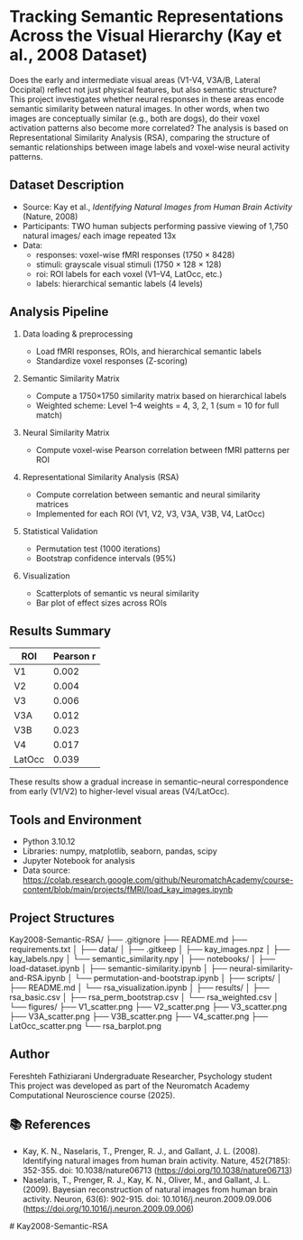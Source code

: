 
# Tracking Semantic Representations Across the Visual Hierarchy (Kay et al., 2008 Dataset)
Does the early and intermediate visual areas (V1-V4, V3A/B, Lateral Occipital) reflect not just physical features, but also semantic structure?
This project investigates whether neural responses in these areas encode semantic similarity between natural images. In other words, when two images are conceptually similar (e.g., both are dogs), do their voxel activation patterns also become more correlated?
The analysis is based on Representational Similarity Analysis (RSA), comparing the structure of semantic relationships between image labels and voxel-wise neural activity patterns.
## Dataset Description
- Source: Kay et al., *Identifying Natural Images from Human Brain Activity* (Nature, 2008)  
- Participants: TWO human subjects performing passive viewing of 1,750 natural images/ each image repeated 13x 
- Data:  
  - responses: voxel-wise fMRI responses (1750 × 8428)  
  - stimuli: grayscale visual stimuli (1750 × 128 × 128)  
  - roi: ROI labels for each voxel (V1–V4, LatOcc, etc.)  
  - labels: hierarchical semantic labels (4 levels)
## Analysis Pipeline
1. Data loading & preprocessing
   - Load fMRI responses, ROIs, and hierarchical semantic labels  
   - Standardize voxel responses (Z-scoring)

2. Semantic Similarity Matrix
   - Compute a 1750×1750 similarity matrix based on hierarchical labels  
   - Weighted scheme: Level 1–4 weights = 4, 3, 2, 1 (sum = 10 for full match)

3. Neural Similarity Matrix
   - Compute voxel-wise Pearson correlation between fMRI patterns per ROI

4. Representational Similarity Analysis (RSA)
   - Compute correlation between semantic and neural similarity matrices
   - Implemented for each ROI (V1, V2, V3, V3A, V3B, V4, LatOcc)

5. Statistical Validation
   - Permutation test (1000 iterations)
   - Bootstrap confidence intervals (95%)

6. Visualization
   - Scatterplots of semantic vs neural similarity
   - Bar plot of effect sizes across ROIs
## Results Summary
| ROI | Pearson r |
|-----|------------|
| V1  | 0.002 |
| V2  | 0.004 |
| V3  | 0.006 |
| V3A | 0.012 |
| V3B | 0.023 |
| V4  | 0.017 |
| LatOcc | 0.039 |

These results show a gradual increase in semantic–neural correspondence from early (V1/V2) to higher-level visual areas (V4/LatOcc).
## Tools and Environment
- Python 3.10.12
- Libraries: numpy, matplotlib, seaborn, pandas, scipy  
- Jupyter Notebook for analysis  
- Data source: https://colab.research.google.com/github/NeuromatchAcademy/course-content/blob/main/projects/fMRI/load_kay_images.ipynb
## Project Structures
Kay2008-Semantic-RSA/
├── .gitignore
├── README.md
├── requirements.txt
│
├── data/
│   ├── .gitkeep
│   ├── kay_images.npz
│   ├── kay_labels.npy
│   └── semantic_similarity.npy
│
├── notebooks/
│   ├── load-dataset.ipynb
│   ├── semantic-similarity.ipynb
│   ├── neural-similarity-and-RSA.ipynb
│   └── permutation-and-bootstrap.ipynb
│
├── scripts/
│   ├── README.md
│   └── rsa_visualization.ipynb
│
├── results/
│   ├── rsa_basic.csv
│   ├── rsa_perm_bootstrap.csv
│   └── rsa_weighted.csv
│
└── figures/
    ├── V1_scatter.png
    ├── V2_scatter.png
    ├── V3_scatter.png
    ├── V3A_scatter.png
    ├── V3B_scatter.png
    ├── V4_scatter.png
    ├── LatOcc_scatter.png
    └── rsa_barplot.png
## Author
Fereshteh Fathiziarani
Undergraduate Researcher, Psychology student  
This project was developed as part of the Neuromatch Academy Computational Neuroscience course (2025).
## 📚 References
- Kay, K. N., Naselaris, T., Prenger, R. J., and Gallant, J. L. (2008). Identifying natural images from human brain activity. Nature, 452(7185): 352-355. doi: 10.1038/nature06713 (https://doi.org/10.1038/nature06713)
- Naselaris, T., Prenger, R. J., Kay, K. N., Oliver, M., and Gallant, J. L. (2009). Bayesian reconstruction of natural images from human brain activity. Neuron, 63(6): 902-915. doi: 10.1016/j.neuron.2009.09.006 (https://doi.org/10.1016/j.neuron.2009.09.006)
  
#   K a y 2 0 0 8 - S e m a n t i c - R S A 

 
 




